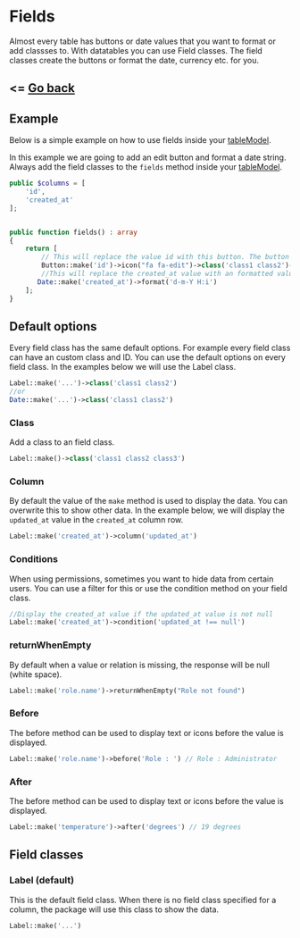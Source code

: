 # Fields
Almost every table has buttons or date values that you want to format or add classses to. With datatables you can use Field classes. The field classes create the buttons or format the date, currency etc. for you.

<= [Go back](https://singlequote.github.io/Laravel-datatables/)
-------------------------------------------------------------------

## Example
Below is a simple example on how to use fields inside your [tableModel](https://singlequote.github.io/Laravel-datatables/table-models). 

In this example we are going to add an edit button and format a date string.
Always add the field classes to the `fields` method inside your [tableModel](https://singlequote.github.io/Laravel-datatables/table-models).
```php
public $columns = [
    'id',
    'created_at'
];


public function fields() : array
{
    return [
        // This will replace the value id with this button. The button will be clickable and has an icon and 2 classes
        Button::make('id')->icon("fa fa-edit")->class('class1 class2')->route('my-route.edit', 'id'),
        //This will replace the created_at value with an formatted value. The format will be day-month-year hour:minutes
       Date::make('created_at')->format('d-m-Y H:i')
    ];
}
```

## Default options
Every field class has the same default options. For example every field class can have an custom class and ID.
You can use the default options on every field class. In the examples below we will use the Label class.
```php
Label::make('...')->class('class1 class2')
//or
Date::make('...')->class('class1 class2')
```

### Class
Add a class to an field class. 
```php
Label::make()->class('class1 class2 class3')
```

### Column
By default the value of the `make` method is used to display the data. You can overwrite this to show other data.
In the example below, we will display the `updated_at` value in the `created_at` column row.
```php
Label::make('created_at')->column('updated_at')
```

### Conditions
When using permissions, sometimes you want to hide data from certain users. You can use a filter for this or use the condition method on your field class.
```php
//Display the created_at value if the updated_at value is not null
Label::make('created_at')->condition('updated_at !== null')
```

### returnWhenEmpty
By default when a value or relation is missing, the response will be null (white space).
```php
Label::make('role.name')->returnWhenEmpty("Role not found")
```

### Before
The before method can be used to display text or icons before the value is displayed.
```php
Label::make('role.name')->before('Role : ') // Role : Administrator
```

### After
The before method can be used to display text or icons before the value is displayed.
```php
Label::make('temperature')->after('degrees') // 19 degrees
```

## Field classes

### Label (default)
This is the default field class. When there is no field class specified for a column, the package will use this class to show the data.
```php
Label::make('...')
```


